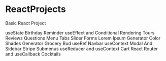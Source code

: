 # ReactProjects
Basic React Project

useState
Birthday Reminder
useEffect and Conditional Rendering
Tours
Reviews
Questions
Menu
Tabs
Slider
Forms
Lorem Ipsum Generator
Color Shades Generator
Grocery Bud
useRef
Navbar
useContext
Modal And Sidebar
Stripe Submenus
useReducer and useContext
Cart
React Router and useCallback
Cocktails
